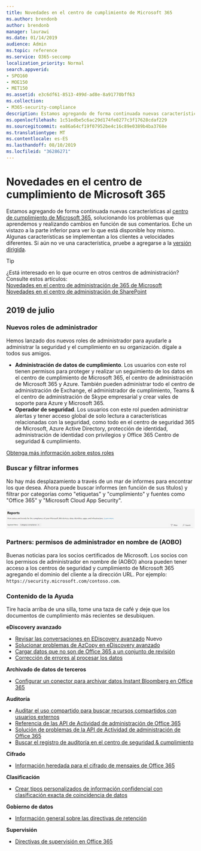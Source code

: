 ```yaml
---
title: Novedades en el centro de cumplimiento de Microsoft 365
ms.author: brendonb
author: brendonb
manager: laurawi
ms.date: 01/14/2019
audience: Admin
ms.topic: reference
ms.service: O365-seccomp
localization_priority: Normal
search.appverid:
- SPO160
- MOE150
- MET150
ms.assetid: e3c6df61-8513-499d-ad8e-8a91770bff63
ms.collection:
- M365-security-compliance
description: Estamos agregando de forma continuada nuevas características al centro de cumplimiento de Microsoft 365, solucionando los problemas que aprendemos y realizando cambios en función de sus comentarios. Descubra lo que hemos realizado este mes.
ms.openlocfilehash: 1c51edbe5c6ac29d174fe0277c3f17628cdaf229
ms.sourcegitcommit: ea86a64cf19f07952be4c16c89e0389b4ba3768e
ms.translationtype: MT
ms.contentlocale: es-ES
ms.lasthandoff: 08/10/2019
ms.locfileid: "36286271"
---
```

# <a name="whats-new-in-the-microsoft-365-compliance-center"></a>Novedades en el centro de cumplimiento de Microsoft 365

Estamos agregando de forma continuada nuevas características al [centro de cumplimiento de Microsoft 365](microsoft-365-compliance-center.md), solucionando los problemas que aprendemos y realizando cambios en función de sus comentarios. Eche un vistazo a la parte inferior para ver lo que está disponible hoy mismo. Algunas características se implementan a los clientes a velocidades diferentes. Si aún no ve una característica, pruebe a agregarse a la [versión dirigida](https://docs.microsoft.com/office365/admin/manage/release-options-in-office-365).

> [!TIP]
> ¿Está interesado en lo que ocurre en otros centros de administración? Consulte estos artículos:<br>[Novedades en el centro de administración de 365 de Microsoft](https://docs.microsoft.com/office365/admin/whats-new-in-preview?view=o365-worldwide)<br>[Novedades en el centro de administración de SharePoint](https://docs.microsoft.com/sharepoint/what-s-new-in-admin-center)

## <a name="july-2019"></a>2019 de julio

### <a name="new-admin-roles"></a>Nuevos roles de administrador

Hemos lanzado dos nuevos roles de administrador para ayudarle a administrar la seguridad y el cumplimiento en su organización. dígale a todos sus amigos.

- **Administración de datos de cumplimiento**. Los usuarios con este rol tienen permisos para proteger y realizar un seguimiento de los datos en el centro de cumplimiento de Microsoft 365, el centro de administración de Microsoft 365 y Azure. También pueden administrar todo el centro de administración de Exchange, el administrador de cumplimiento, Teams & el centro de administración de Skype empresarial y crear vales de soporte para Azure y Microsoft 365.
- **Operador de seguridad**. Los usuarios con este rol pueden administrar alertas y tener acceso global de solo lectura a características relacionadas con la seguridad, como todo en el centro de seguridad 365 de Microsoft, Azure Active Directory, protección de identidad, administración de identidad con privilegios y Office 365 Centro de seguridad & cumplimiento.

[Obtenga más información sobre estos roles](https://docs.microsoft.com/office365/securitycompliance/permissions-microsoft-365-compliance-security)

### <a name="search-and-filtering-for-reports"></a>Buscar y filtrar informes

No hay más desplazamiento a través de un mar de informes para encontrar los que desea. Ahora puede buscar informes (en función de sus títulos) y filtrar por categorías como "etiquetas" y "cumplimiento" y fuentes como "Office 365" y "Microsoft Cloud App Security".

![Captura de pantalla de los botones de búsqueda y filtro para los informes con un filtro aplicado](media/mcc_report_filtering.png)

### <a name="partners-admin-on-behalf-of-aobo-permissions"></a>Partners: permisos de administrador en nombre de (AOBO)

Buenas noticias para los socios certificados de Microsoft. Los socios con los permisos de administrador en nombre de (AOBO) ahora pueden tener acceso a los centros de seguridad y cumplimiento de Microsoft 365 agregando el dominio del cliente a la dirección URL. Por ejemplo: `https://security.microsoft.com/contoso.com`.

### <a name="help-content"></a>Contenido de la Ayuda

Tire hacia arriba de una silla, tome una taza de café y deje que los documentos de cumplimiento más recientes se desubiquen.

**eDiscovery avanzado**
- [Revisar las conversaciones en EDiscovery avanzado](compliance20/conversation-review-sets.md) Nuevo
- [Solucionar problemas de AzCopy en eDiscovery avanzado](compliance20/troubleshooting-azcopy.md)
- [Cargar datos que no son de Office 365 a un conjunto de revisión](compliance20/load-non-office365-data.md)
- [Corrección de errores al procesar los datos](compliance20/error-remediation.md)

**Archivado de datos de terceros**
- [Configurar un conector para archivar datos Instant Bloomberg en Office 365](archive-instant-bloomberg-data.md)

**Auditoría**
- [Auditar el uso compartido para buscar recursos compartidos con usuarios externos](use-sharing-auditing.md)
- [Referencia de las API de Actividad de administración de Office 365](https://docs.microsoft.com/office/office-365-management-api/office-365-management-activity-api-reference)
- [Solución de problemas de la API de Actividad de administración de Office 365](https://docs.microsoft.com/office/office-365-management-api/troubleshooting-the-office-365-management-activity-api)
- [Buscar el registro de auditoría en el centro de seguridad & cumplimiento](search-the-audit-log-in-security-and-compliance.md)

**Cifrado**
- [Información heredada para el cifrado de mensajes de Office 365](legacy-information-for-message-encryption.md)

**Clasificación**
- [Crear tipos personalizados de información confidencial con clasificación exacta de coincidencia de datos](create-custom-sensitive-information-types-with-exact-data-match-based-classification.md)

**Gobierno de datos**
- [Información general sobre las directivas de retención](retention-policies.md)

**Supervisión**
- [Directivas de supervisión en Office 365](supervision-policies.md)